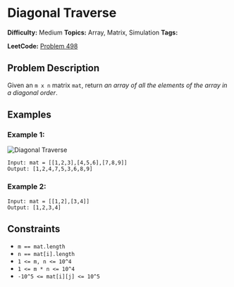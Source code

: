 # Diagonal Traverse

**Difficulty:** Medium
**Topics:** Array, Matrix, Simulation
**Tags:**

**LeetCode:** [Problem 498](https://leetcode.com/problems/diagonal-traverse/description/)

## Problem Description

Given an `m x n` matrix `mat`, return _an array of all the elements of the array in a diagonal order_.

## Examples

### Example 1:

![Diagonal Traverse](https://assets.leetcode.com/uploads/2021/04/10/diag1-grid.jpg)

```
Input: mat = [[1,2,3],[4,5,6],[7,8,9]]
Output: [1,2,4,7,5,3,6,8,9]
```

### Example 2:

```
Input: mat = [[1,2],[3,4]]
Output: [1,2,3,4]
```

## Constraints

- `m == mat.length`
- `n == mat[i].length`
- `1 <= m, n <= 10^4`
- `1 <= m * n <= 10^4`
- `-10^5 <= mat[i][j] <= 10^5`
